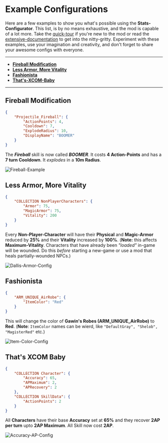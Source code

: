 # Example Configurations

Here are a few examples to show you what's possible using the **Stats-Configurator**. This list, is by no means exhaustive, and the mod is capable of a lot more. Take the [quick-tour](Documentation/QuickTour.md) if you're new to the mod or read the [extensive-documentation](Documentation/Extensive-Documentation.md) to get into the nitty-gritty. Experiment with these examples, use your imagination and creativity, and don't forget to share your awesome configs with everyone.

---

- **[Fireball Modification](#Fireball-Modification)**
- **[Less Armor, More Vitality](#Less-Armor-More-Vitality)**
- **[Fashionista](#Fashionista)**
- **[That's-XCOM-Baby](#Thats-XCOM-Baby)**

---

## Fireball Modification

```json
{
    "Projectile_Fireball": {
        "ActionPoints": 4,
        "Cooldown": 7,
        "ExplodeRadius": 10,
        "DisplayName": "BOOMER"
    }
}
```

The ***Fireball*** skill is now called ***BOOMER***. It costs **4 Action-Points** and has a **7 turn Cooldown**. It _explodes_ in a **10m Radius**.

![Fireball-Example](https://imgur.com/Vc3NkF8.png)

## Less Armor, More Vitality

```json
{
    "COLLECTION NonPlayerCharacters": {
        "Armor": 75,
        "MagicArmor": 75,
        "Vitality": 200
    }
}
```

Every **Non-Player-Character** will have their **Physical** and **Magic-Armor** reduced by **25%** and their **Vitality** increased by **100%**. (**Note:** this affects **Maximum-Vitality**. Characters that have already been _"loaded"_ in-game will be wounded. Do this _before_ starting a new-game or use a mod that heals partially-wounded NPCs.)

![Dallis-Armor-Config](https://imgur.com/DBhUcSK.png)

## Fashionista

```json
{
    "ARM_UNIQUE_AirRobe": {
        "ItemColor": "Red"
    }
}
```

This will change the color of **Gawin's Robes (ARM_UNIQUE_AirRobe)** to **Red**. (**Note**: `ItemColor` names can be wierd, like `"DefaultGray", "Shelob", "MagisterRed"` etc.)

![Item-Color-Config](https://imgur.com/ar7xTzX.png)

## That's XCOM Baby

```json
{
    "COLLECTION Character": {
        "Accuracy": 65,
        "APMaximum": 2,
        "APRecovery": 2
    },
    "COLLECTION SkillData": {
        "ActionPoints": 2
    }
}
```

All **Characters** have their base **Accuracy** set at **65%** and they recover **2AP per turn** upto **2AP Maximum**. All Skill now cost **2AP**.

![Accuracy-AP-Config](https://imgur.com/B9vRYbt.png)
